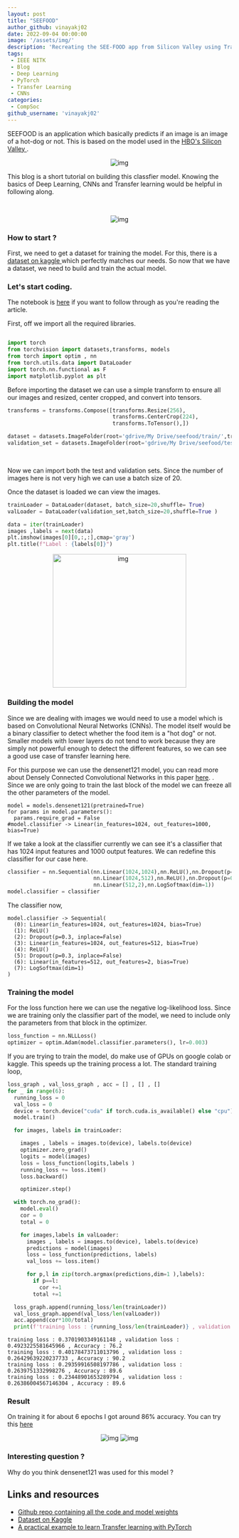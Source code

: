 ```yaml
---
layout: post
title: "SEEFOOD"
author_github: vinayakj02
date: 2022-09-04 00:00:00
image: '/assets/img/'
description: 'Recreating the SEE-FOOD app from Silicon Valley using Transfer Learning in PyTorch'
tags:
 - IEEE NITK
 - Blog
 - Deep Learning
 - PyTorch
 - Transfer Learning
 - CNNs
categories:
 - CompSoc 
github_username: 'vinayakj02'
---
```


SEEFOOD is an application which basically predicts if an image is an image of a hot-dog or not. This is based on the model used in the [HBO's Silicon Valley ](https://www.youtube.com/watch?v=vIci3C4JkL0).

<p align="center">
  <img src="https://user-images.githubusercontent.com/74676945/176158167-70dacb97-35f2-455b-8cfb-4b32c0caca57.gif" alt = "img">
</p>

This blog is a short tutorial on building this classfier model. Knowing the basics of Deep Learning, CNNs and Transfer learning would be helpful in following along. 

<br>
<p align="center">
<img src="https://user-images.githubusercontent.com/74676945/176158166-e24d4065-aae8-4cd8-a6e5-3002ebf15117.gif" alt = "img">
</p>

### How to start ? 
First, we need to get a dataset for training the model. For this, there is a [dataset on kaggle ](https://www.kaggle.com/dansbecker/hot-dog-not-hot-dog) which perfectly matches our needs. So now that we have a dataset, we need to build and train the actual model.  
 
### Let's start coding. 
The notebook is [here](https://github.com/vinayakj02/SEEFOOD-classifier/blob/master/seefood_notebook.ipynb) if you want to follow through as you're reading the article. 

First, off we import all the required libraries.
```python

import torch 
from torchvision import datasets,transforms, models
from torch import optim , nn
from torch.utils.data import DataLoader
import torch.nn.functional as F 
import matplotlib.pyplot as plt
```


Before importing the dataset we can use a simple transform to ensure all our images and resized, center cropped, and convert into tensors. 
```python
transforms = transforms.Compose([transforms.Resize(256),
                                 transforms.CenterCrop(224),
                                 transforms.ToTensor(),])

dataset = datasets.ImageFolder(root='gdrive/My Drive/seefood/train/',transform=transforms)
validation_set = datasets.ImageFolder(root='gdrive/My Drive/seefood/test/',transform=transforms)
```
<br>

Now we can import both the test and validation sets. Since the number of images here is not very high we can use a batch size of 20.

Once the dataset is loaded we can view the images. 
```python
trainLoader = DataLoader(dataset, batch_size=20,shuffle= True)
valLoader = DataLoader(validation_set,batch_size=20,shuffle=True )

data = iter(trainLoader)
images ,labels = next(data)
plt.imshow(images[0][0,:,:],cmap='gray')
plt.title(f"Label : {labels[0]}")
```
<p align="center" >
<img src="https://user-images.githubusercontent.com/74676945/187061960-e3844d01-b890-4671-bb4f-82e7a51a633f.png" alt = "img" width="300" height="300" />
 </p>
 
### Building the model
Since we are dealing with images we would need to use a model which is based on Convolutional Neural Networks (CNNs). The model itself would be a binary classifier to detect whether the food item is a "hot dog" or not. Smaller models with lower layers do not tend to work because they are simply not powerful enough to detect the different features, so we can see a good use case of transfer learning here. 

For this purpose we can use the densenet121 model, you can read more about Densely Connected Convolutional Networks in this paper [here](https://arxiv.org/pdf/1608.06993.pdf).
. Since we are only going to train the last block of the model we can freeze all the other parameters of the model.  
```python3
model = models.densenet121(pretrained=True)
for params in model.parameters():
  params.require_grad = False
#model.classifier -> Linear(in_features=1024, out_features=1000, bias=True)
```
If we take a look at the classifier currently we can see it's a classifier that has 1024 input features and 1000 output features. 
We can redefine this classifier for our case here. 

```python
classifier = nn.Sequential(nn.Linear(1024,1024),nn.ReLU(),nn.Dropout(p=0.3),
                           nn.Linear(1024,512),nn.ReLU(),nn.Dropout(p=0.3),
                           nn.Linear(512,2),nn.LogSoftmax(dim=1))
model.classifier = classifier 

```
The classifier now, 
```
model.classifier -> Sequential(
  (0): Linear(in_features=1024, out_features=1024, bias=True)
  (1): ReLU()
  (2): Dropout(p=0.3, inplace=False)
  (3): Linear(in_features=1024, out_features=512, bias=True)
  (4): ReLU()
  (5): Dropout(p=0.3, inplace=False)
  (6): Linear(in_features=512, out_features=2, bias=True)
  (7): LogSoftmax(dim=1)
)
```


### Training the model
For the loss function here we can use the negative log-likelihood loss. Since we are training only the classifier part of the model, we need to include only the parameters from that block in the optimizer.
```python
loss_function = nn.NLLLoss()
optimizer = optim.Adam(model.classifier.parameters(), lr=0.003)
```


If you are trying to train the model, do make use of GPUs on google colab or kaggle. This speeds up the training process a lot. 
The standard training loop, 
```python
loss_graph , val_loss_graph , acc = [] , [] , []
for _ in range(6):
  running_loss = 0
  val_loss = 0
  device = torch.device("cuda" if torch.cuda.is_available() else "cpu")
  model.train()

  for images, labels in trainLoader:

    images , labels = images.to(device), labels.to(device)
    optimizer.zero_grad()
    logits = model(images)
    loss = loss_function(logits,labels )
    running_loss += loss.item()
    loss.backward()

    optimizer.step()

  with torch.no_grad(): 
    model.eval()
    cor = 0
    total = 0

    for images,labels in valLoader:
      images , labels = images.to(device), labels.to(device)
      predictions = model(images)
      loss = loss_function(predictions, labels)
      val_loss += loss.item()

      for p,l in zip(torch.argmax(predictions,dim=1 ),labels):
        if p==l:
          cor +=1
        total +=1 

  loss_graph.append(running_loss/len(trainLoader))
  val_loss_graph.append(val_loss/len(valLoader))
  acc.append(cor*100/total)
  print(f'training loss : {running_loss/len(trainLoader)} , validation loss : {val_loss/len(valLoader)} , Accuracy : {cor*100/total}')
 ```

```training loss : 0.8344280552864075 , validation loss : 0.38366479575634005 , Accuracy : 87.4
training loss : 0.3701903349161148 , validation loss : 0.4923225581645966 , Accuracy : 76.2
training loss : 0.40178473711013796 , validation loss : 0.26429639220237733 , Accuracy : 90.2
training loss : 0.29359916508197786 , validation loss : 0.2639751332998276 , Accuracy : 89.6
training loss : 0.23448901653289794 , validation loss : 0.26386004567146304 , Accuracy : 89.6
```
### Result
On training it for about 6 epochs I got around 86% accuracy. 
You can try this [here](https://seefood-nothotdog.herokuapp.com/) 

<p align="center" >
<img src = "https://user-images.githubusercontent.com/74676945/187063085-454ab22f-b26b-4695-af2b-397f0e808744.png" alt = "img"> 
<img src = "https://user-images.githubusercontent.com/74676945/187063231-877d2ecb-8dc3-4d3d-8231-53ef749f24c3.png" alt = "img">
 </p>
 
### Interesting question ?
Why do you think densenet121 was used for this model ?

## Links and resources
- [Github repo containing all the code and model weights](https://github.com/vinayakj02/SEEFOOD-classifier)
- [Dataset on Kaggle](https://www.kaggle.com/datasets/dansbecker/hot-dog-not-hot-dog)
- [A practical example to learn Transfer learning with PyTorch](https://towardsdatascience.com/a-practical-example-in-transfer-learning-with-pytorch-846bb835f2db)
